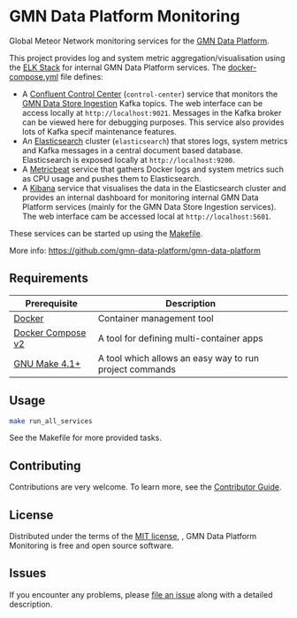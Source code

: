 # GMN Data Platform Monitoring
Global Meteor Network monitoring services for the [GMN Data Platform](https://github.com/gmn-data-platform/gmn-data-platform).

This project provides log and system metric aggregation/visualisation using the [ELK Stack](https://www.elastic.co/what-is/elk-stack) for internal GMN Data Platform services.
The [docker-compose.yml](https://github.com/gmn-data-platform/gmn-data-platform-monitoring/blob/436ff2fbcecb9ed24d4f4795e0f20114d8a98977/docker-compose.yml) file defines:
- A [Confluent Control Center](https://docs.confluent.io/platform/current/control-center/index.html) (`control-center`) service that monitors the [GMN Data Store Ingestion](https://github.com/gmn-data-platform/gmn-data-store-ingestion) Kafka topics. The web interface can be access locally at `http://localhost:9021`. Messages in the Kafka broker can be viewed here for debugging purposes. This service also provides lots of Kafka specif maintenance features.
- An [Elasticsearch](https://www.elastic.co/) cluster (`elasticsearch`) that stores logs, system metrics and Kafka messages in a central document based database. Elasticsearch is exposed locally at `http://localhost:9200`.
- A [Metricbeat](https://www.elastic.co/beats/metricbeat) service that gathers Docker logs and system metrics such as CPU usage and pushes them to Elasticsearch.
- A [Kibana](https://www.elastic.co/kibana/) service that visualises the data in the Elasticsearch cluster and provides an internal dashboard for monitoring internal GMN Data Platform services (mainly for the GMN Data Store Ingestion services). The web interface cam be accessed local at `http://localhost:5601`.

These services can be started up using the [Makefile](https://github.com/gmn-data-platform/gmn-data-platform-monitoring/blob/436ff2fbcecb9ed24d4f4795e0f20114d8a98977/Makefile).

More info: https://github.com/gmn-data-platform/gmn-data-platform

## Requirements
| Prerequisite                                                      | Description                                             |
|-------------------------------------------------------------------|---------------------------------------------------------|
| [Docker](https://www.docker.com/)                                 | Container management tool                               |
| [Docker Compose v2](https://docs.docker.com/compose/cli-command/) | A tool for defining multi-container apps                |
| [GNU Make 4.1+](https://www.gnu.org/software/make/)               | A tool which allows an easy way to run project commands |

## Usage
```sh
make run_all_services
```

See the Makefile for more provided tasks.

## Contributing

Contributions are very welcome.
To learn more, see the [Contributor Guide](https://github.com/gmn-data-platform/gmn-data-platform-monitoring/blob/main/CONTRIBUTING.rst).

## License

Distributed under the terms of the [MIT license](https://opensource.org/licenses/MIT), , GMN Data Platform Monitoring is free and open source software.

## Issues

If you encounter any problems, please [file an issue](https://github.com/gmn-data-platform/gmn-data-platform-monitoring/issues) along with a detailed description.
